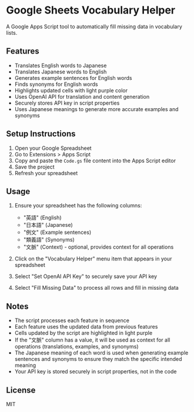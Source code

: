 # Google Sheets Vocabulary Helper

A Google Apps Script tool to automatically fill missing data in vocabulary lists.

## Features

- Translates English words to Japanese
- Translates Japanese words to English
- Generates example sentences for English words
- Finds synonyms for English words
- Highlights updated cells with light purple color
- Uses OpenAI API for translation and content generation
- Securely stores API key in script properties
- Uses Japanese meanings to generate more accurate examples and synonyms

## Setup Instructions

1. Open your Google Spreadsheet
2. Go to Extensions > Apps Script
3. Copy and paste the `Code.gs` file content into the Apps Script editor
4. Save the project
5. Refresh your spreadsheet

## Usage

1. Ensure your spreadsheet has the following columns:
   - "英語" (English)
   - "日本語" (Japanese)
   - "例文" (Example sentences)
   - "類義語" (Synonyms)
   - "文脈" (Context) - optional, provides context for all operations

2. Click on the "Vocabulary Helper" menu item that appears in your spreadsheet
3. Select "Set OpenAI API Key" to securely save your API key
4. Select "Fill Missing Data" to process all rows and fill in missing data

## Notes

- The script processes each feature in sequence
- Each feature uses the updated data from previous features
- Cells updated by the script are highlighted in light purple
- If the "文脈" column has a value, it will be used as context for all operations (translations, examples, and synonyms)
- The Japanese meaning of each word is used when generating example sentences and synonyms to ensure they match the specific intended meaning
- Your API key is stored securely in script properties, not in the code

## License

MIT 